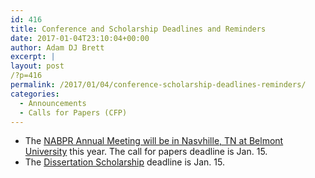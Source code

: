 ```yaml
---
id: 416
title: Conference and Scholarship Deadlines and Reminders
date: 2017-01-04T23:10:04+00:00
author: Adam DJ Brett
excerpt: |
layout: post
/?p=416
permalink: /2017/01/04/conference-scholarship-deadlines-reminders/
categories:
  - Announcements
  - Calls for Papers (CFP)
---
```

  * The [NABPR Annual Meeting will be in Nasvhille, TN at Belmont University](http://nabpr.org/cfp-2017-nabpr-annual-meeting/) this year. The call for papers deadline is Jan. 15.
  * The [Dissertation Scholarship](http://nabpr.org/dissertation-scholarship/) deadline is Jan. 15.